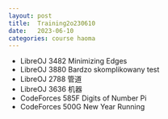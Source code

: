```yaml
---
layout: post
title:  Training2o230610
date:   2023-06-10
categories: course haoma
---
```


*   LibreOJ 3482	Minimizing Edges
*   LibreOJ 3880	Bardzo skomplikowany test
*   LibreOJ 2788	管道
*   LibreOJ 3636	机器
*   CodeForces 585F	Digits of Number Pi
*   CodeForces 500G	New Year Running